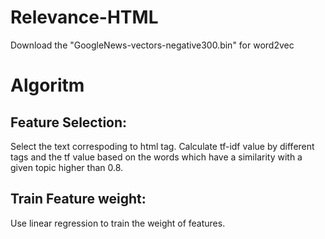 # Relevance-HTML
Download the "GoogleNews-vectors-negative300.bin" for word2vec

# Algoritm
## Feature Selection:
  Select the text correspoding to html tag. Calculate tf-idf value by different tags and the tf value based on the words which have a similarity with a given topic higher than 0.8.
  
## Train Feature weight:
  Use linear regression to train the weight of features.
